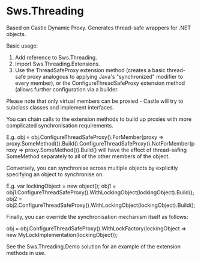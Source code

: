 Sws.Threading
=============

Based on Castle Dynamic Proxy.  Generates thread-safe wrappers for .NET objects.

Basic usage:

1. Add reference to Sws.Threading.
2. Import Sws.Threading.Extensions.
3. Use the ThreadSafeProxy extension method (creates a basic thread-safe proxy analogous to applying Java's "synchronized" modifier to every member), or the ConfigureThreadSafeProxy extension method (allows further configuration via a builder.

Please note that only virtual members can be proxied - Castle will try to subclass classes and implement interfaces.

You can chain calls to the extension methods to build up proxies with more complicated synchronisation requirements.

E.g.
obj = obj.ConfigureThreadSafeProxy().ForMember(proxy => proxy.SomeMethod()).Build().ConfigureThreadSafeProxy().NotForMember(proxy => proxy.SomeMethod()).Build() will have the effect of thread-safing SomeMethod separately to all of the other members of the object.

Conversely, you can synchronise across multiple objects by explicitly specifying an object to synchronise on.

E.g.
var lockingObject = new object();
obj1 = obj1.ConfigureThreadSafeProxy().WithLockingObject(lockingObject).Build();
obj2 = obj2.ConfigureThreadSafeProxy().WithLockingObject(lockingObject).Build();

Finally, you can override the synchronisation mechanism itself as follows:

obj = obj.ConfigureThreadSafeProxy().WithLockFactory(lockingObject => new MyLockImplementation(lockingObject));

See the Sws.Threading.Demo solution for an example of the extension methods in use.
